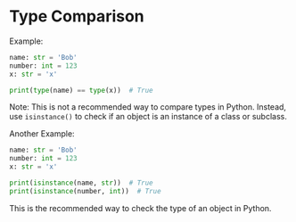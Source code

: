 # Type Comparison

Example:

```python
name: str = 'Bob'
number: int = 123
x: str = 'x'

print(type(name) == type(x))  # True
```

Note: This is not a recommended way to compare types in Python. Instead, use `isinstance()` to check if an object is 
an instance of a class or subclass.

Another Example:

```python
name: str = 'Bob'
number: int = 123
x: str = 'x'

print(isinstance(name, str))  # True
print(isinstance(number, int))  # True
```

This is the recommended way to check the type of an object in Python.
